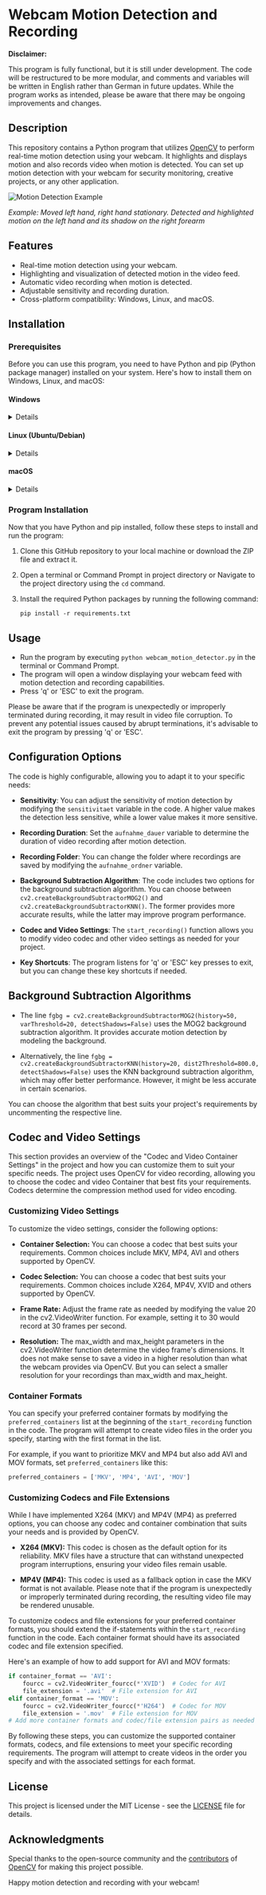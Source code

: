# Webcam Motion Detection and Recording

**Disclaimer:**

This program is fully functional, but it is still under development. The code will be restructured to be more modular, and comments and variables will be written in English rather than German in future updates. While the program works as intended, please be aware that there may be ongoing improvements and changes.

## Description

This repository contains a Python program that utilizes [OpenCV](https://github.com/opencv/opencv) to perform real-time motion detection using your webcam. It highlights and displays motion and also records video when motion is detected. You can set up motion detection with your webcam for security monitoring, creative projects, or any other application.

![Motion Detection Example](motion_detection_example.png)

*Example: Moved left hand, right hand stationary. Detected and highlighted motion on the left hand and its shadow on the right forearm*

## Features

- Real-time motion detection using your webcam.
- Highlighting and visualization of detected motion in the video feed.
- Automatic video recording when motion is detected.
- Adjustable sensitivity and recording duration.
- Cross-platform compatibility: Windows, Linux, and macOS.

## Installation

### Prerequisites

Before you can use this program, you need to have Python and pip (Python package manager) installed on your system. Here's how to install them on Windows, Linux, and macOS:


#### Windows 

<details closed>
<summary>Details</summary>

1. **Python Installation:**
   - Visit the [Python Downloads](https://www.python.org/downloads/) page.
   - Download the latest Python installer for Windows.
   - Run the installer and check the option "Add Python X.X to PATH" during installation.

   **Note:** The "Add Python X.X to PATH" option adds Python to the system PATH environment variable, allowing you to use Python from the command prompt or other locations in the system without specifying the full path to the Python executable.

2. **Check if `pip` is correctly installed:**
   - Open Command Prompt (CMD).
   - Execute the following command to display the `pip` version:
     ```
     pip --version
     ```
   - If the command runs successfully and shows the `pip` version, it means that `pip` is already installed and ready to use.

   **Note:** `pip` is typically installed automatically along with Python when using the standard installation.
   
</details>


#### Linux (Ubuntu/Debian)

<details closed>
<summary>Details</summary>


1. **Python Installation:**
   - Open Terminal.
   - Install the python 3 Package e.g.:
     ```
     sudo apt-get update
     sudo apt-get install python3
     ```

2. **Pip Installation:**
   - Install the python3-pip package e.g.:
     ```
     sudo apt-get install python3-pip
     ```
     
</details>


#### macOS

   <details closed>
<summary>Details</summary>

1. **Python Installation:**
   - Visit the [Python Downloads](https://www.python.org/downloads/) page.
   - Download the latest Python installer for macOS.
   - Run the installer

2. **Check if `pip` is correctly installed:**
   - Open Command Prompt (CMD).
   - Execute the following command to display the `pip` version:
     ```
     pip --version
     ```
   - If the command runs successfully and shows the `pip` version, it means that `pip` is already installed and ready to use.

   **Note:** `pip` is typically installed automatically along with Python when using the standard installation.

</details>

### Program Installation

Now that you have Python and pip installed, follow these steps to install and run the program:

1. Clone this GitHub repository to your local machine or download the ZIP file and extract it.

2. Open a terminal or Command Prompt in project directory or Navigate to the project directory using the `cd` command.

3. Install the required Python packages by running the following command:
   ```
   pip install -r requirements.txt
   ```

## Usage

- Run the program by executing `python webcam_motion_detector.py` in the terminal or Command Prompt.
- The program will open a window displaying your webcam feed with motion detection and recording capabilities.
- Press 'q' or 'ESC' to exit the program.

Please be aware that if the program is unexpectedly or improperly terminated during recording, it may result in video file corruption. To prevent any potential issues caused by abrupt terminations, it's advisable to exit the program by pressing 'q' or 'ESC'.

## Configuration Options

The code is highly configurable, allowing you to adapt it to your specific needs:

- **Sensitivity**: You can adjust the sensitivity of motion detection by modifying the `sensitivitaet` variable in the code. A higher value makes the detection less sensitive, while a lower value makes it more sensitive.

- **Recording Duration**: Set the `aufnahme_dauer` variable to determine the duration of video recording after motion detection.

- **Recording Folder**: You can change the folder where recordings are saved by modifying the `aufnahme_ordner` variable.

- **Background Subtraction Algorithm**: The code includes two options for the background subtraction algorithm. You can choose between `cv2.createBackgroundSubtractorMOG2()` and `cv2.createBackgroundSubtractorKNN()`. The former provides more accurate results, while the latter may improve program performance.

- **Codec and Video Settings**: The `start_recording()` function allows you to modify video codec and other video settings as needed for your project.

- **Key Shortcuts**: The program listens for 'q' or 'ESC' key presses to exit, but you can change these key shortcuts if needed.

## Background Subtraction Algorithms

- The line `fgbg = cv2.createBackgroundSubtractorMOG2(history=50, varThreshold=20, detectShadows=False)` uses the MOG2 background subtraction algorithm. It provides accurate motion detection by modeling the background.

- Alternatively, the line `fgbg = cv2.createBackgroundSubtractorKNN(history=20, dist2Threshold=800.0, detectShadows=False)` uses the KNN background subtraction algorithm, which may offer better performance. However, it might be less accurate in certain scenarios.

You can choose the algorithm that best suits your project's requirements by uncommenting the respective line.


## Codec and Video Settings

This section provides an overview of the "Codec and Video Container Settings" in the project and how you can customize them to suit your specific needs. The project uses OpenCV for video recording, allowing you to choose the codec and video Container that best fits your requirements. Codecs determine the compression method used for video encoding.

### Customizing Video Settings
To customize the video settings, consider the following options:

- **Container Selection:** You can choose a codec that best suits your requirements. Common choices include MKV, MP4, AVI and others supported by OpenCV.
  
- **Codec Selection:** You can choose a codec that best suits your requirements. Common choices include X264, MP4V, XVID and others supported by OpenCV.

- **Frame Rate:** Adjust the frame rate as needed by modifying the value 20 in the cv2.VideoWriter function. For example, setting it to 30 would record at 30 frames per second.

- **Resolution:** The max_width and max_height parameters in the cv2.VideoWriter function determine the video frame's dimensions. It does not make sense to save a video in a higher resolution than what the webcam provides via OpenCV. But you can select a smaller resolution for your recordings than max_width and max_height.

### Container Formats

You can specify your preferred container formats by modifying the `preferred_containers` list at the beginning of the `start_recording` function in the code. The program will attempt to create video files in the order you specify, starting with the first format in the list.

For example, if you want to prioritize MKV and MP4 but also add AVI and MOV formats, set `preferred_containers` like this:

```python
preferred_containers = ['MKV', 'MP4', 'AVI', 'MOV']
```

### Customizing Codecs and File Extensions

While I have implemented X264 (MKV) and MP4V (MP4) as preferred options, you can choose any codec and container combination that suits your needs and is provided by OpenCV.


- **X264 (MKV):** This codec is chosen as the default option for its reliability. MKV files have a structure that can withstand unexpected program interruptions, ensuring your video files remain usable.

- **MP4V (MP4):** This codec is used as a fallback option in case the MKV format is not available. Please note that if the program is unexpectedly or improperly terminated during recording, the resulting video file may be rendered unusable.


To customize codecs and file extensions for your preferred container formats, you should extend the if-statements within the `start_recording` function in the code. Each container format should have its associated codec and file extension specified.

Here's an example of how to add support for AVI and MOV formats:

```python
if container_format == 'AVI':
    fourcc = cv2.VideoWriter_fourcc(*'XVID')  # Codec for AVI
    file_extension = '.avi'  # File extension for AVI
elif container_format == 'MOV':
    fourcc = cv2.VideoWriter_fourcc(*'H264')  # Codec for MOV
    file_extension = '.mov'  # File extension for MOV
# Add more container formats and codec/file extension pairs as needed
```

By following these steps, you can customize the supported container formats, codecs, and file extensions to meet your specific recording requirements. The program will attempt to create videos in the order you specify and with the associated settings for each format.

## License

This project is licensed under the MIT License - see the [LICENSE](LICENSE) file for details.

## Acknowledgments

Special thanks to the open-source community and the [contributors](https://github.com/opencv/opencv/graphs/contributors) of [OpenCV](https://github.com/opencv/opencv/) for making this project possible.

Happy motion detection and recording with your webcam!
